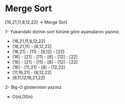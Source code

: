 # Merge Sort

[16,21,11,8,12,22] -> Merge Sort

1- Yukarıdaki dizinin sort türüne göre aşamalarını yazınız.

- [16,21,11,8,12,22]
- [16,21,11] - [8,12,22]
- [16,21] - [11] - [8,12] - [22]
- [16] - [21] - [11] - [8] - [12] - [22]
- [16] - [21] - [11] - [8] - [12] - [22]
- [16] - [11,21] - [8] - [12,22]
- [11,16,21] - [8,12,22]
- [8,11,12,16,21,22]

2- Big-O gösterimini yazınız
- O(nLOGn)
